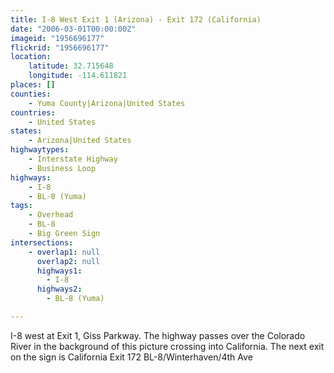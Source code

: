 ```yaml
---
title: I-8 West Exit 1 (Arizona) - Exit 172 (California)
date: "2006-03-01T00:00:00Z"
imageid: "1956696177"
flickrid: "1956696177"
location:
    latitude: 32.715648
    longitude: -114.611821
places: []
counties:
    - Yuma County|Arizona|United States
countries:
    - United States
states:
    - Arizona|United States
highwaytypes:
    - Interstate Highway
    - Business Loop
highways:
    - I-8
    - BL-8 (Yuma)
tags:
    - Overhead
    - BL-8
    - Big Green Sign
intersections:
    - overlap1: null
      overlap2: null
      highways1:
        - I-8
      highways2:
        - BL-8 (Yuma)

---
```

I-8 west at Exit 1, Giss Parkway.  The highway passes over the Colorado River in the background of this picture crossing into California.  The next exit on the sign is California Exit 172 BL-8/Winterhaven/4th Ave